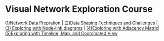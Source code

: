 <link rel="stylesheet" type="text/css" href="assets/styles/style.css">

# Visual Network Exploration Course
 
[(1)Network Data Prepration](#(1)Network-Data-Prepration) | [(2)Data Shaping Techniques and Challenges](#(2)Data-Shaping-Techniques-and-Challenges) | [(3) Exploring with Node-link diagrams](#(3)-Exploring-with-Node-link-diagrams) | [(4)Exploring with Adjacency Matrix](#(4)Exploring-with-Adjacency-Matrix)| [(5)Exploring with Timeline, Map, and Coordinated View](#(5)Exploring-with-Timeline,-Map,-and-Coordinated-View) 



